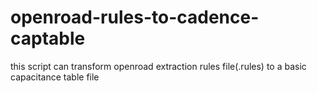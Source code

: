 # openroad-rules-to-cadence-captable
this script can transform openroad extraction rules file(.rules) to a basic capacitance table file 

